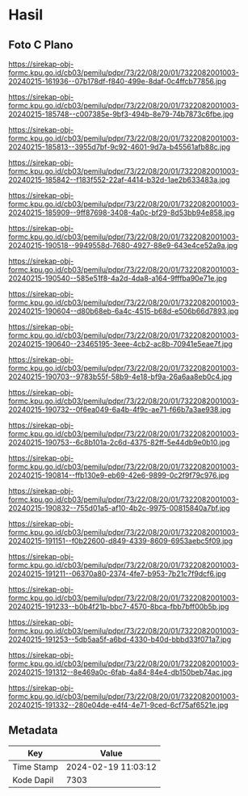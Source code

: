 # Hasil

## Foto C Plano

https://sirekap-obj-formc.kpu.go.id/cb03/pemilu/pdpr/73/22/08/20/01/7322082001003-20240215-161936--07b178df-f840-499e-8daf-0c4ffcb77856.jpg

https://sirekap-obj-formc.kpu.go.id/cb03/pemilu/pdpr/73/22/08/20/01/7322082001003-20240215-185748--c007385e-9bf3-494b-8e79-74b7873c6fbe.jpg

https://sirekap-obj-formc.kpu.go.id/cb03/pemilu/pdpr/73/22/08/20/01/7322082001003-20240215-185813--3955d7bf-9c92-4601-9d7a-b45561afb88c.jpg

https://sirekap-obj-formc.kpu.go.id/cb03/pemilu/pdpr/73/22/08/20/01/7322082001003-20240215-185842--f183f552-22af-4414-b32d-1ae2b633483a.jpg

https://sirekap-obj-formc.kpu.go.id/cb03/pemilu/pdpr/73/22/08/20/01/7322082001003-20240215-185909--9ff87698-3408-4a0c-bf29-8d53bb94e858.jpg

https://sirekap-obj-formc.kpu.go.id/cb03/pemilu/pdpr/73/22/08/20/01/7322082001003-20240215-190518--9949558d-7680-4927-88e9-643e4ce52a9a.jpg

https://sirekap-obj-formc.kpu.go.id/cb03/pemilu/pdpr/73/22/08/20/01/7322082001003-20240215-190540--585e51f8-4a2d-4da8-a164-9fffba90e71e.jpg

https://sirekap-obj-formc.kpu.go.id/cb03/pemilu/pdpr/73/22/08/20/01/7322082001003-20240215-190604--d80b68eb-6a4c-4515-b68d-e506b66d7893.jpg

https://sirekap-obj-formc.kpu.go.id/cb03/pemilu/pdpr/73/22/08/20/01/7322082001003-20240215-190640--23465195-3eee-4cb2-ac8b-70941e5eae7f.jpg

https://sirekap-obj-formc.kpu.go.id/cb03/pemilu/pdpr/73/22/08/20/01/7322082001003-20240215-190703--9783b55f-58b9-4e18-bf9a-26a6aa8eb0c4.jpg

https://sirekap-obj-formc.kpu.go.id/cb03/pemilu/pdpr/73/22/08/20/01/7322082001003-20240215-190732--0f6ea049-6a4b-4f9c-ae71-f66b7a3ae938.jpg

https://sirekap-obj-formc.kpu.go.id/cb03/pemilu/pdpr/73/22/08/20/01/7322082001003-20240215-190753--6c8b101a-2c6d-4375-82ff-5e44db9e0b10.jpg

https://sirekap-obj-formc.kpu.go.id/cb03/pemilu/pdpr/73/22/08/20/01/7322082001003-20240215-190814--ffb130e9-eb69-42e6-9899-0c2f9f79c976.jpg

https://sirekap-obj-formc.kpu.go.id/cb03/pemilu/pdpr/73/22/08/20/01/7322082001003-20240215-190832--755d01a5-af10-4b2c-9975-00815840a7bf.jpg

https://sirekap-obj-formc.kpu.go.id/cb03/pemilu/pdpr/73/22/08/20/01/7322082001003-20240215-191151--f0b22600-d849-4339-8609-6953aebc5f09.jpg

https://sirekap-obj-formc.kpu.go.id/cb03/pemilu/pdpr/73/22/08/20/01/7322082001003-20240215-191211--06370a80-2374-4fe7-b953-7b21c7f9dcf6.jpg

https://sirekap-obj-formc.kpu.go.id/cb03/pemilu/pdpr/73/22/08/20/01/7322082001003-20240215-191233--b0b4f21b-bbc7-4570-8bca-fbb7bff00b5b.jpg

https://sirekap-obj-formc.kpu.go.id/cb03/pemilu/pdpr/73/22/08/20/01/7322082001003-20240215-191253--5db5aa5f-a6bd-4330-b40d-bbbd33f071a7.jpg

https://sirekap-obj-formc.kpu.go.id/cb03/pemilu/pdpr/73/22/08/20/01/7322082001003-20240215-191312--8e469a0c-6fab-4a84-84e4-db150beb74ac.jpg

https://sirekap-obj-formc.kpu.go.id/cb03/pemilu/pdpr/73/22/08/20/01/7322082001003-20240215-191332--280e04de-e4f4-4e71-9ced-6cf75af6521e.jpg


## Metadata

| Key        | Value               |
| ---------- | ------------------- |
| Time Stamp | 2024-02-19 11:03:12 |
| Kode Dapil | 7303                |



